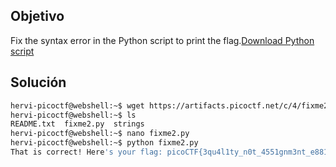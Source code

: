 ## Objetivo
Fix the syntax error in the Python script to print the flag.[Download Python script](https://artifacts.picoctf.net/c/4/fixme2.py)
## Solución
```bash
hervi-picoctf@webshell:~$ wget https://artifacts.picoctf.net/c/4/fixme2.py
hervi-picoctf@webshell:~$ ls   
README.txt  fixme2.py  strings
hervi-picoctf@webshell:~$ nano fixme2.py 
hervi-picoctf@webshell:~$ python fixme2.py 
That is correct! Here's your flag: picoCTF{3qu4l1ty_n0t_4551gnm3nt_e8814d03}
```